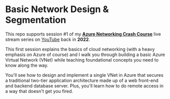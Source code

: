 # Basic Network Design & Segmentation

This repo supports session #1 of my **[Azure Networking Crash Course](https://www.youtube.com/watch?v=etQMC2O274c)** live stream series on [YouTube](https://www.youtube.com/channel/UCuoEOqepPoBrnpL5C3P6Ehg) back in **2022**.

This first session explains the basics of cloud networking (with a heavy emphasis on Azure of course) and I walk you through building a basic Azure Virtual Network (VNet) while teaching foundational concepts you need to know along the way.

You'll see how to design and implement a single VNet in Azure that secures a traditional two-tier application architecture made up of a web front-end and backend database server. Plus, you'll learn how to do remote access in a way that doesn't get you fired.
